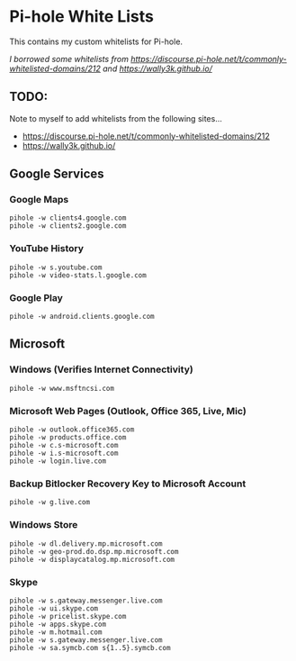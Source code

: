 # Pi-hole White Lists
This contains my custom whitelists for Pi-hole.

*I borrowed some whitelists from https://discourse.pi-hole.net/t/commonly-whitelisted-domains/212 and https://wally3k.github.io/*

## TODO:
Note to myself to add whitelists from the following sites...
* https://discourse.pi-hole.net/t/commonly-whitelisted-domains/212
* https://wally3k.github.io/

## Google Services

### Google Maps

```
pihole -w clients4.google.com
pihole -w clients2.google.com
```

### YouTube History

```
pihole -w s.youtube.com
pihole -w video-stats.l.google.com
```

### Google Play

```
pihole -w android.clients.google.com
```


## Microsoft

### Windows (Verifies Internet Connectivity)

```
pihole -w www.msftncsi.com
```

### Microsoft Web Pages (Outlook, Office 365, Live, Mic)

```
pihole -w outlook.office365.com
pihole -w products.office.com
pihole -w c.s-microsoft.com
pihole -w i.s-microsoft.com
pihole -w login.live.com
```

### Backup Bitlocker Recovery Key to Microsoft Account
```
pihole -w g.live.com
```

### Windows Store
```
pihole -w dl.delivery.mp.microsoft.com
pihole -w geo-prod.do.dsp.mp.microsoft.com
pihole -w displaycatalog.mp.microsoft.com
```

### Skype

```
pihole -w s.gateway.messenger.live.com
pihole -w ui.skype.com
pihole -w pricelist.skype.com
pihole -w apps.skype.com
pihole -w m.hotmail.com
pihole -w s.gateway.messenger.live.com
pihole -w sa.symcb.com s{1..5}.symcb.com
```
